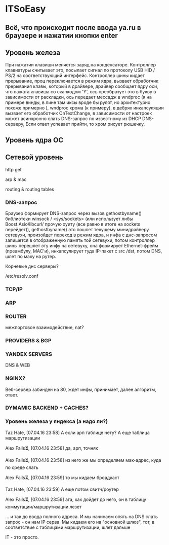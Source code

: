 # ITSoEasy
## Всё, что происходит после ввода ya.ru в браузере и нажатии кнопки enter

## Уровень железа

При нажатии клавиши меняется заряд на конденсаторе. 
Контроллер клавиатуры считывает это, посылает сигнал по протоколу USB HID / PS/2 на соответствующий интерфейс. 
Контроллер шины кидает прерывание, проц переключается в режим ядра, вызвает обработчик прерывания клавы, который в драйвере, драйвер сообщает ядру оси, 
что нажата клавиша со сканкодом 'Y', ось преобразует это в букву в зависимости от раскладки, 
ось передает мессадж в wndproc (я на примере винды, в лине там иксы вроде бы рулят, но архитектурно похоже примерно ), 
wndproc хрома (к примеру), в дебрях инкапсуляции вызвает его обработчик OnTextChange, 
в зависимости от настроек может асинхронно слать DNS-запрос по известному из DHCP DNS-серверу, Если ответ успевает прийти, то хром рисует рюшечку.

## Уровень ядра ОС

## Сетевой уровень


http get

arp & mac

routing & routing tables


### DNS-запрос
  
Браузер формирует DNS-запрос через вызов gethostbyname() библиотеки winsock / <sys/sockets> (или использует либы Boost.Asio/libcurl/ прочую хуиту (все равно в итоге на sockets перейдет)), gethostbyname() это пошлет текущему минидрайверу сетевухи, произойдет переход в режим ядра, 
и инфа с днс-запросом запишется в отображенную память той сетевухи, потом контроллер шины перешлет эту инфу на сетевуху, 
она формирует Ethernet-фрейм (преамбулу, MAC'и), инкапсулирует туда IP-пакет с src /dst, потом DNS, шлет по маку на рутер.

Корневые днс серверы?

/etc/resolv.conf

### TCP/IP

### ARP

### 

### ROUTER

межпортовое взаимодействие, nat? 

### PROVIDERS & BGP

### YANDEX SERVERS

DNS & WEB

### NGINX?

Веб-сервер забинден на 80, ждет инфы, принимает, далее алгоритм, ответ.


### DYMAMIC BACKEND + CACHES?

### Уровень железа у яндекса (а надо ли?) 



Taz Hate, [07.04.16 23:58]
А если  арп таблице нету? А еще таблица маршрутизации

Alex Fails⏳, [07.04.16 23:58]
да, арп, точняк

Alex Fails⏳, [07.04.16 23:58]
из него же мы определяем мак-адрес, куда по среде слать


Alex Fails⏳, [07.04.16 23:59]
то мы кидаем броадкаст

Taz Hate, [07.04.16 23:59]
А еще потом свитч/роутер


Alex Fails⏳, [07.04.16 23:59]
ага, как дойдет до него, он в таблицу коммутации/маршрутизации лезет

... и так до ввода полного адреса. И мы начинаем опять на DNS слать запрос - он нам IP серва. Мы кидаем его на "основной шлюз", тот, в соответствие с таблицами маршрутизации, шлет дальше

IT - это просто.
